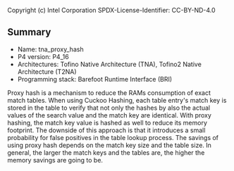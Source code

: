 
Copyright (c) Intel Corporation
SPDX-License-Identifier: CC-BY-ND-4.0


## Summary

* Name: tna_proxy_hash
* P4 version: P4_16
* Architectures: Tofino Native Architecture (TNA), Tofino2 Native Architecture (T2NA)
* Programming stack: Barefoot Runtime Interface (BRI)

Proxy hash is a mechanism to reduce the RAMs consumption of exact match tables.
When using Cuckoo Hashing, each table entry's match key is stored in the table 
to verify that not only the hashes by also the actual values of the search 
value and the match key are identical. With proxy hashing, the match key
value is hashed as well to reduce its memory footprint. The downside of this
approach is that it introduces a small probability for false positives in the 
table lookup process.
The savings of using proxy hash depends on the match key size and the table size.
In general, the larger the match keys and the tables are, the higher the memory
savings are going to be.
 